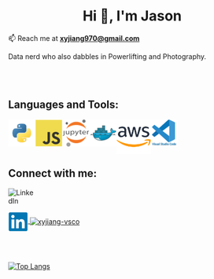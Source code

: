 <h1 align="center">Hi 👋, I'm Jason</h1>

📫 Reach me at **xyjiang970@gmail.com**

Data nerd who also dabbles in Powerlifting and Photography.

<br></br>

<h2 align="left">Languages and Tools:</h2>
<img align="left" alt="Python" width="55px" src="https://raw.githubusercontent.com/github/explore/80688e429a7d4ef2fca1e82350fe8e3517d3494d/topics/python/python.png"/>
<img align="left" alt="JavaScript" width="55px" src="https://github.com/devicons/devicon/blob/master/icons/javascript/javascript-original.svg"/>
<img align="left" alt="Jupyter" width="55px" src="https://github.com/devicons/devicon/blob/master/icons/jupyter/jupyter-original-wordmark.svg"/>
<img align="left" alt="Docker" width="55px" src="https://github.com/devicons/devicon/blob/master/icons/docker/docker-original.svg"/>
<img align="left" alt="AWS" width="70px" src="https://github.com/devicons/devicon/blob/master/icons/amazonwebservices/amazonwebservices-original-wordmark.svg"/>
<img align="left" alt="VSCode" width="55px" src="https://github.com/devicons/devicon/blob/master/icons/vscode/vscode-original-wordmark.svg"/>

<br></br>
<br></br>

<h2 align="left">Connect with me:</h2>
<a href="https://www.linkedin.com/in/xyjiang/">
<img align="left" alt="LinkedIn" width="55px" src="[https://github.com/devicons/devicon/blob/master/icons/vscode/vscode-original-wordmark.svg](https://github.com/devicons/devicon/blob/master/icons/linkedin/linkedin-original.svg)"/>
</a>

</br></br>

<p align="left">
<a href="https://www.linkedin.com/in/xyjiang/" target="_blank"><img align="center" src="https://github.com/devicons/devicon/blob/master/icons/linkedin/linkedin-original.svg" alt="xyjiang-linkedin" width="40"/>
<a href="https://vsco.co/xyjiang970/gallery" target="blank"><img align="center" src="https://www.svgrepo.com/show/306943/vsco.svg" alt="xyjiang-vsco" height="30" width="40"/>
</p>

<br></br>

![Top Langs](https://github-readme-stats.vercel.app/api/top-langs/?username=xyjiang970&show_icons=true&hide_border=true)
